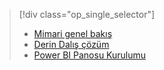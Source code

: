 > [!div class="op_single_selector"]
> * [Mimari genel bakış](../articles/machine-learning/cortana-analytics-playbook-vehicle-telemetry.md)
> * [Derin Dalış çözüm](../articles/machine-learning/cortana-analytics-playbook-vehicle-telemetry-deep-dive.md)
> * [Power BI Panosu Kurulumu](../articles/machine-learning/cortana-analytics-playbook-vehicle-telemetry-powerbi.md)
> 
> 

